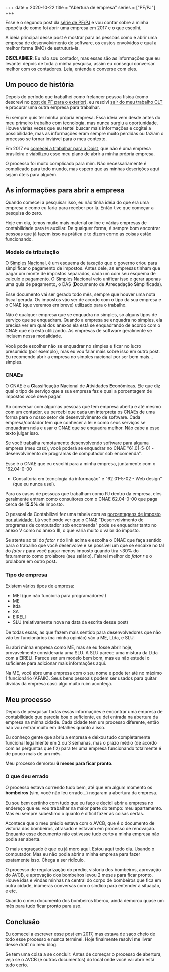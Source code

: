 +++
date = 2020-10-22
title = "Abertura de empresa"
series = ["PF/PJ"]
+++

Esse é o segundo post da [série de PF/PJ](/series/pf/pj) e vou contar sobre a
minha epopéia de como foi abrir uma empresa em 2017 e o que escolhi.

A ideia principal desse post é mostrar para as pessoas como é abrir uma empresa
de desenvolvimento de software, os custos envolvidos e qual a melhor forma
(IMO) de estruturá-la.

**DISCLAIMER**: Eu não sou contador, mas essas são as informações que
eu levantei depois de toda a minha pesquisa, assim eu consegui
conversar melhor com os contadores. Leia, entenda e converse com eles.

## Um pouco de história

Depois do período que trabalhei como frelancer pessoa física (como
descrevi no [post de PF para o exterior](/pf)), eu resolvi [sair do meu
trabalho CLT](/locaweb) e procurar uma outra empresa para trabalhar.

Eu sempre quis ter minha própria empresa. Essa ideia vem desde antes do
meu primeiro trabalho com tecnologia, mas nunca surgiu a oportunidade.
Houve várias vezes que eu tentei buscar mais informações e cogitei a
possibilidade, mas as informações eram sempre muito perdidas ou faziam o
processo se tornar inviável para o meu contexto.

Em 2017 eu [comecei a trabalhar para a Doist](/doist), que não é uma
empresa brasileira e viabilizou esse meu plano de abrir a minha própria
empresa.

O processo foi muito complicado para mim. Não necessariamente é
complicado para todo mundo, mas espero que as minhas descrições aqui
sejam úteis para alguém.

## As informações para abrir a empresa

Quando comecei a pesquisar isso, eu não tinha ideia do que era uma
empresa e como eu faria para receber por lá. Então tive que começar a
pesquisa do zero.

Hoje em dia, temos muito mais material online e várias empresas de
contabilidade para te auxiliar. De qualquer forma, é sempre bom encontrar
pessoas que já fazem isso na prática e te dizem como as coisas estão
funcionando.

### Modelo de tributação

O [Simples Nacional](http://www8.receita.fazenda.gov.br/SimplesNacional/), é um
esquema de taxação que o governo criou para simplificar o pagamento de
impostos. Antes dele, as empresas tinham que pagar um monte de impostos
separados, cada um com seu esquema de calculo e pagamento. O Simples Nacional
veio unificar isso e gerar apenas uma guia de pagamento, o DAS (**D**ocumento
de **A**rrecadação **S**implificada).

Esse documento vai ser gerado todo mês, sempre que houver uma nota fiscal
gerada. Os impostos vão ser de acordo com o tipo da sua empresa e o CNAE (que
veremos em breve) utilizado para o trabalho.

Não é qualquer empresa que se enquadra no simples, só alguns tipos de serviço
que se enquadram. Quando a empresa se enquadra no simples, ela precisa ver em
qual dos anexos ela está se enquadrando de acordo com o CNAE que ela está
utilizando. As empresas de software geralmente se incluem nessa modalidade.

Você pode escolher não se enquadrar no simples e ficar no lucro presumido (por
exemplo), mas eu vou falar mais sobre isso em outro post. Eu recomendo abrir a
empresa no simples nacional por ser bem mais... simples.

### CNAEs

O CNAE é a **C**lassificação **N**acional de **A**tividades **E**conômicas. Ele
que diz qual o tipo de serviço que a sua empresa faz e qual a porcentagem de
impostos você deve pagar.

Ao conversar com algumas pessoas que tem empresa aberta e até mesmo com um
contador, eu percebi que cada um interpreta os CNAEs de uma forma para o nosso
setor de desenvolvimento de software. Cada empresa/contador tem que conhecer a
lei e como seus serviços se enquadram nela e usar o CNAE que se enquadra
melhor. Não cabe a esse texto julgar isso.

Se você trabalha remotamente desenvolvendo software para alguma empresa (meu
caso), você poderá se enquadrar no CNAE "61.01-5-01 - desenvolvimento de
programas de computador sob encomenda".

Esse é o CNAE que eu escolhi para a minha empresa, juntamente com o "62.04-0-00
- Consultoria em tecnologia da informação" e "62.01-5-02 - Web design" (que eu
nunca usei).

Para os casos de pessoas que trabalham como PJ dentro da empresa, eles
geralmente entram como consultores com o CNAE 62.04-0-00 que paga cerca de
**15.5%** de imposto.

O pessoal da Contabilizei fez uma tabela com as [porcentagens de imposto por
atividade](https://www.contabilizei.com.br/contabilidade-online/tabela-simples-nacional-completa/).
Lá você pode ver que o CNAE "Desenvolvimento de programas de computador sob
encomenda" pode se enquadrar tanto no anexo V como no anexo III, o que varia
muito o valor do imposto.

Se atente ao tal do _fator r_ do link acima e escolha o CNAE que faça sentido
para o trabalho que você desenvolve e se possível um que se encaixe no tal do
_fator r_ para você pagar menos imposto quando tira ~30% do faturamento como
prolabore (seu salário). Falarei melhor do _fator r_ e o prolabore em outro
post.

### Tipo de empresa

Existem vários tipos de empresa:

* MEI (que não funciona para programadores!)
* ME
* ltda
* SA
* EIRELI
* SLU (relativamente nova na data da escrita desse post)

De todas essas, as que fazem mais sentido para desenvolvedores que não vão ter
funcionários (na minha opinião) são a ME, Ltda, e SLU.

Eu abri minha empresa como ME, mas se eu fosse abrir hoje, provavelmente
consideraria uma SLU. A SLU parece uma mistura da Ltda com a EIRELI. Parece ser
um modelo bem bom, mas eu não estudei o suficiente para adicionar mais
informações aqui.

Na ME, você abre uma empresa com o seu nome e pode ter até no máximo 1
funcionário (AFAIK). Seus bens pessoais podem ser usados para quitar dívidas da
empresa caso algo muito ruim aconteça.

## Meu processo

Depois de pesquisar todas essas informações e encontrar uma empresa de
contabilidade que parecia boa o suficiente, eu dei entrada na abertura da
empresa na minha cidade. Cada cidade tem um processo diferente, então não vou
entrar muito em detalhes quanto a isso.

Eu conheço gente que abriu a empresa e deixou tudo completamente funcional
legalmente em 2 ou 3 semanas, mas o prazo médio (de acordo com as perguntas que
fiz) para ter uma empresa funcionando totalmente é de pouco mais de um mês.

Meu processo demorou **6 meses para ficar pronto**.

### O que deu errado

O processo estava correndo tudo bem, até que em algum momento os **bombeiros**
(sim, você não leu errado...) negaram a abertura da empresa.

Eu sou bem certinho com tudo que eu faço e decidi abrir a empresa no endereço
que eu vou trabalhar na maior parte do tempo: meu apartamento. Mas eu sempre
subestimo o quanto é difícil fazer as coisas certas.

Acontece que o meu prédio estava com o AVCB, que é o documento de vistoria dos
bombeiros, atrasado e estavam em processo de renovação. Enquanto esse documento
não estivesse tudo certo a minha empresa não podia ser aberta.

O mais engraçado é que eu já moro aqui. Estou aqui todo dia. Usando o
computador. Mas eu não podia abrir a minha empresa para fazer exatamente isso.
Chega a ser ridículo.

O processo de regularização do prédio, vistoria dos bombeiros, aprovação do
AVCB, e aprovação dos bombeiros levou 2 meses para ficar pronto. Houve idas e
vindas minhas na central do corpo de bombeiros que fica em outra cidade,
inúmeras conversas com o síndico para entender a situação, e etc.

Quando o meu documento dos bombeiros liberou, ainda demorou quase um mês para
tudo ficar pronto para uso.

## Conclusão

Eu comecei a escrever esse post em 2017, mas estava de saco cheio de todo esse
processo e nunca terminei. Hoje finalmente resolvi me livrar desse draft no meu
blog.

Se tem uma coisa a se concluir: Antes de começar o processo de abertura, veja
se o AVCB (e outros documentos) do local onde você vai abrir está tudo certo.
